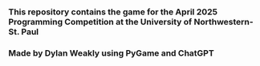 ### This repository contains the game for the April 2025 Programming Competition at the University of Northwestern-St. Paul
### Made by Dylan Weakly using PyGame and ChatGPT
